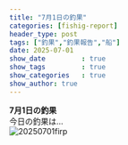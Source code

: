 ```yaml
---
title: "7月1日の釣果"
categories: [fishig-report]
header_type: post
tags: ["釣果","釣果報告","船"]
date: 2025-07-01
show_date         : true
show_tags         : true
show_categories   : true
show_author: true
---
```

**7月1日の釣果**
<br>
今日の釣果は…  
![20250701firp](https://cf684707.cloudfree.jp/go-by-boat/other/IMG_5664.jpeg "2025/07/01の釣果")





